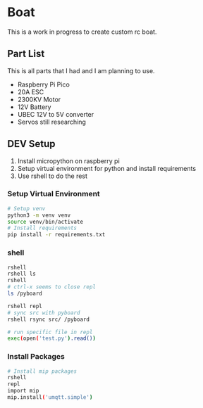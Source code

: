 # Boat

This is a work in progress to create custom rc boat.

## Part List

This is all parts that I had and I am planning to use.

- Raspberry Pi Pico
- 20A ESC
- 2300KV Motor
- 12V Battery
- UBEC 12V to 5V converter
- Servos still researching

## DEV Setup

1. Install micropython on raspberry pi
2. Setup virtual environment for python and install requirements
3. Use rshell to do the rest

### Setup Virtual Environment

```bash
# Setup venv
python3 -m venv venv
source venv/bin/activate
# Install requirements
pip install -r requirements.txt
```

### shell

```bash
rshell
rshell ls
rshell
# ctrl-x seems to close repl
ls /pyboard

rshell repl
# sync src with pyboard
rshell rsync src/ /pyboard

# run specific file in repl
exec(open('test.py').read())
```

### Install Packages

```bash
# Install mip packages
rshell
repl
import mip
mip.install('umqtt.simple')
```
